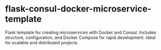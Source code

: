 # flask-consul-docker-microservice-template
Flask template for creating microservices with Docker and Consul. Includes structure, configuration, and Docker Compose for rapid development. Ideal for scalable and distributed projects.
